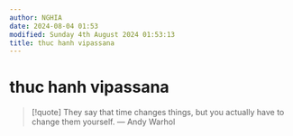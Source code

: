 ```yaml
---
author: NGHIA
date: 2024-08-04 01:53
modified: Sunday 4th August 2024 01:53:13
title: thuc hanh vipassana
---
```



# thuc hanh vipassana

> [!quote] They say that time changes things, but you actually have to change them yourself.
> — Andy Warhol
